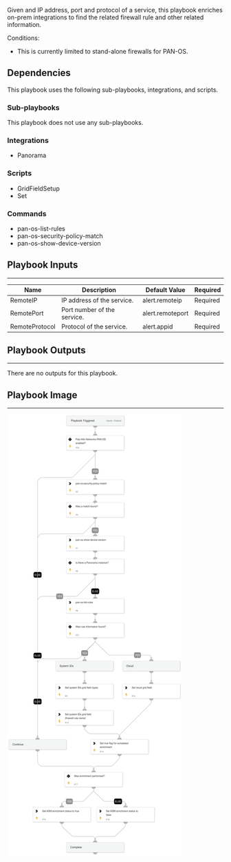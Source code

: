 Given and IP address, port and protocol of a service, this playbook enriches on-prem integrations to find the related firewall rule and other related information.

Conditions:
- This is currently limited to stand-alone firewalls for PAN-OS.

## Dependencies

This playbook uses the following sub-playbooks, integrations, and scripts.

### Sub-playbooks

This playbook does not use any sub-playbooks.

### Integrations

* Panorama

### Scripts

* GridFieldSetup
* Set

### Commands

* pan-os-list-rules
* pan-os-security-policy-match
* pan-os-show-device-version

## Playbook Inputs

---

| **Name** | **Description** | **Default Value** | **Required** |
| --- | --- | --- | --- |
| RemoteIP | IP address of the service. | alert.remoteip | Required |
| RemotePort | Port number of the service. | alert.remoteport | Required |
| RemoteProtocol | Protocol of the service. | alert.appid | Required |

## Playbook Outputs

---
There are no outputs for this playbook.

## Playbook Image

---

![Cortex ASM - On Prem Enrichment](../doc_files/Cortex_ASM_-_On_Prem_Enrichment.png)
